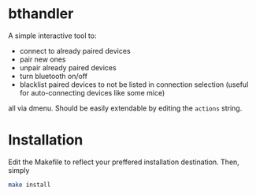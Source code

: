 # bthandler
A simple interactive tool to:
- connect to already paired devices
- pair new ones
- unpair already paired devices
- turn bluetooth on/off
- blacklist paired devices to not be listed in connection selection (useful for auto-connecting devices like some mice)

all via dmenu. Should be easily extendable by editing the `actions` string.

# Installation
Edit the Makefile to reflect your preffered installation destination. Then, simply

```bash
make install
```

